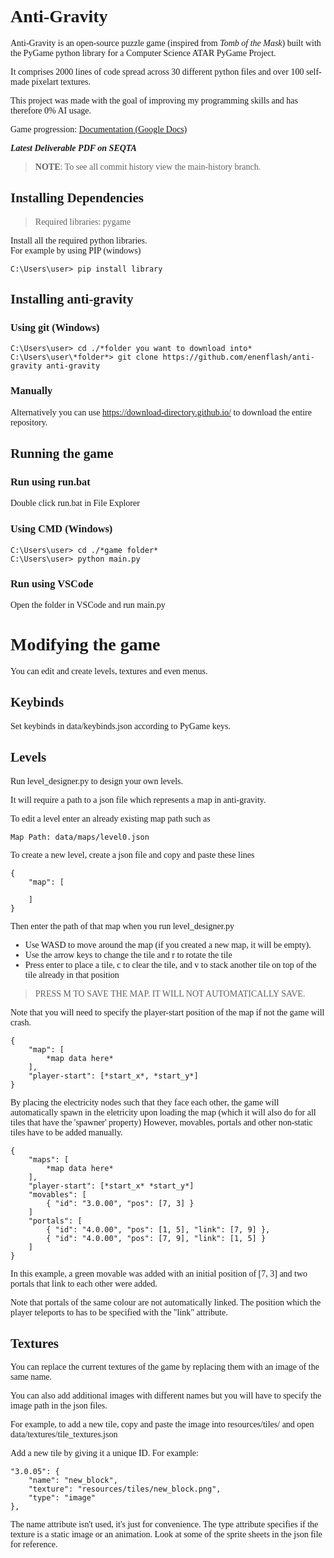 <span style="font-family:'consolas';">

# Anti-Gravity
Anti-Gravity is an open-source puzzle game (inspired from *Tomb of the Mask*) built with the PyGame python library for a Computer Science ATAR PyGame Project. 

It comprises 2000 lines of code spread across 30 different python files and over 100 self-made pixelart textures.

This project was made with the goal of improving my programming skills and has therefore 0% AI usage.

Game progression: [Documentation (Google Docs)](https://docs.google.com/document/d/1YgxO29jv7kmoHWKECIMXgPgSoPKQm0y9mQzlj-sPr10/edit?usp=sharing)

***Latest Deliverable PDF on SEQTA***

> **NOTE**: To see all commit history view the main-history branch.

## Installing Dependencies
> Required libraries: pygame

Install all the required python libraries.\
For example by using PIP (windows)
```
C:\Users\user> pip install library
```

## Installing anti-gravity

### Using git (Windows)
```
C:\Users\user> cd ./*folder you want to download into*
C:\Users\user\*folder*> git clone https://github.com/enenflash/anti-gravity anti-gravity
```

### Manually
Alternatively you can use https://download-directory.github.io/ to download the entire repository.

## Running the game

### Run using run.bat
Double click run.bat in File Explorer

### Using CMD (Windows)
```
C:\Users\user> cd ./*game folder*
C:\Users\user> python main.py
```

### Run using VSCode
Open the folder in VSCode and run main.py

# Modifying the game
You can edit and create levels, textures and even menus.

## Keybinds
Set keybinds in data/keybinds.json according to PyGame keys.

## Levels
Run level_designer.py to design your own levels.

It will require a path to a json file which represents a map in anti-gravity.

To edit a level enter an already existing map path such as 
```
Map Path: data/maps/level0.json
```

To create a new level, create a json file and copy and paste these lines
```
{
    "map": [

    ]
}
```
Then enter the path of that map when you run level_designer.py

* Use WASD to move around the map (if you created a new map, it will be empty).
* Use the arrow keys to change the tile and r to rotate the tile
* Press enter to place a tile, c to clear the tile, and v to stack another tile on top of the tile already in that position

> PRESS M TO SAVE THE MAP. IT WILL NOT AUTOMATICALLY SAVE.

Note that you will need to specify the player-start position of the map if not the game will crash.
```
{
    "map": [
        *map data here*
    ],
    "player-start": [*start_x*, *start_y*]
}
```

By placing the electricity nodes such that they face each other, the game will automatically spawn in the eletricity upon loading the map (which it will also do for all tiles that have the 'spawner' property) However, movables, portals and other non-static tiles have to be added manually.
```
{
    "maps": [
        *map data here*
    ],
    "player-start": [*start_x* *start_y*]
    "movables": [
        { "id": "3.0.00", "pos": [7, 3] }
    ]
    "portals": [
        { "id": "4.0.00", "pos": [1, 5], "link": [7, 9] },
        { "id": "4.0.00", "pos": [7, 9], "link": [1, 5] }
    ]
}
```
In this example, a green movable was added with an initial position of [7, 3] and two portals that link to each other were added.

Note that portals of the same colour are not automatically linked. The position which the player teleports to has to be specified with the "link" attribute.

## Textures
You can replace the current textures of the game by replacing them with an image of the same name.

You can also add additional images with different names but you will have to specify the image path in the json files.

For example, to add a new tile, copy and paste the image into resources/tiles/ and open data/textures/tile_textures.json

Add a new tile by giving it a unique ID. For example:

```
"3.0.05": {
    "name": "new_block",
    "texture": "resources/tiles/new_block.png",
    "type": "image"
},
```

The name attribute isn't used, it's just for convenience.
The type attribute specifies if the texture is a static image or an animation. Look at some of the sprite sheets in the json file for reference.


</span>
